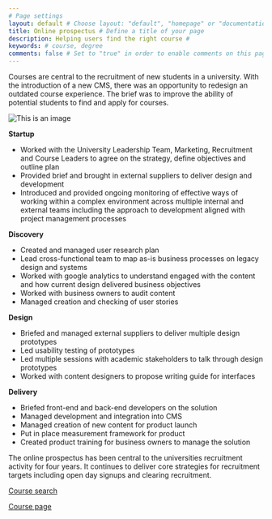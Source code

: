 ```yaml
---
# Page settings
layout: default # Choose layout: "default", "homepage" or "documentation-archive"
title: Online prospectus # Define a title of your page
description: Helping users find the right course # 
keywords: # course, degree
comments: false # Set to "true" in order to enable comments on this page. Make sure you properly setup "disqus_forum_shortname" variable in "_config.yml"
---
```


Courses are central to the recruitment of new students in a university. With the introduction of a new CMS, there was an opportunity to redesign an outdated course experience. The brief was to improve the ability of potential students to find and apply for courses.

![This is an image](/CV/images/olp1.png)

**Startup**

- Worked with the University Leadership Team, Marketing, Recruitment and Course Leaders to agree on the strategy, define objectives and outline plan
- Provided brief and brought in external suppliers to deliver design and development
- Introduced and provided ongoing monitoring of effective ways of working within a complex environment across multiple internal and external teams including the approach to development aligned with project management processes

**Discovery**

- Created and managed user research plan
- Lead cross-functional team to map as-is business processes on legacy design and systems
- Worked with google analytics to understand engaged with the content and how current design delivered business objectives
- Worked with business owners to audit content
- Managed creation and checking of user stories

**Design**

- Briefed and managed external suppliers to deliver multiple design prototypes 
- Led usability testing of prototypes
- Led multiple sessions with academic stakeholders to talk through design prototypes
- Worked with content designers to propose writing guide for interfaces

**Delivery**

- Briefed front-end and back-end developers on the solution
- Managed development and integration into CMS
- Managed creation of new content for product launch
- Put in place measurement framework for product 
- Created product training for business owners to manage the solution

The online prospectus has been central to the universities recruitment activity for four years. It continues to deliver core strategies for recruitment targets including open day signups and clearing recruitment.

[Course search](https://www.shu.ac.uk/courses?page=0&perPage=5&query=&yearOfEntry=2022%2F23)

[Course page](https://www.shu.ac.uk/courses/art-and-design/ba-honours-graphic-design/full-time/2022)
